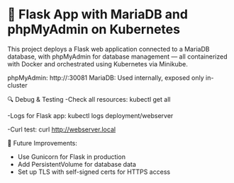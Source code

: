 # 🚀 Flask App with MariaDB and phpMyAdmin on Kubernetes

This project deploys a Flask web application connected to a MariaDB database, with phpMyAdmin for database management — all containerized with Docker and orchestrated using Kubernetes via Minikube.

phpMyAdmin: http://<minikube-ip>:30081
MariaDB: Used internally, exposed only in-cluster

🔍 Debug & Testing
-Check all resources:
kubectl get all

-Logs for Flask app:
kubectl logs deployment/webserver

-Curl test:
curl http://webserver.local

📌 Future Improvements:
- Use Gunicorn for Flask in production
- Add PersistentVolume for database data
- Set up TLS with self-signed certs for HTTPS access
